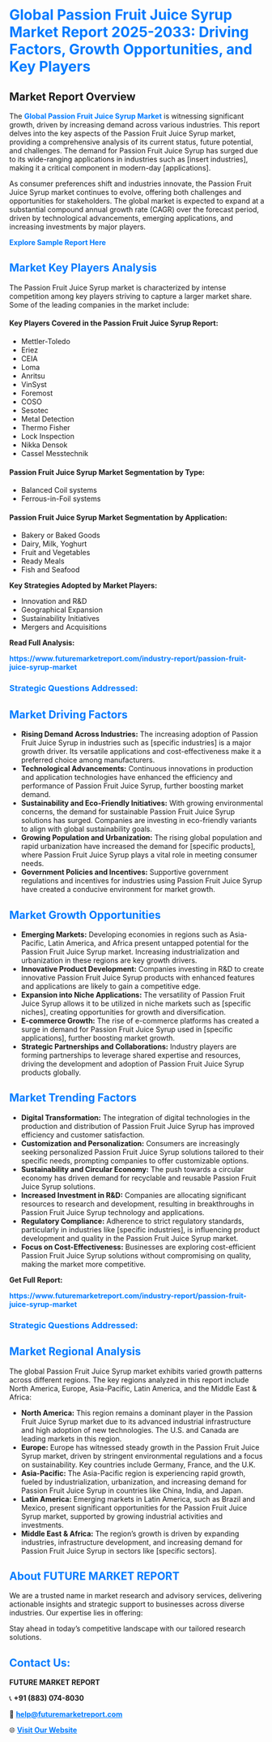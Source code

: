 <h1 style="color: #007BFF;">Global Passion Fruit Juice Syrup Market Report 2025-2033: Driving Factors, Growth Opportunities, and Key Players</h1>

<section id="overview">
<h2>Market Report Overview</h2>
<p>The <a href="https://www.futuremarketreport.com/industry-report/passion-fruit-juice-syrup-market" style="color: #007BFF; text-decoration: none;"><strong>Global Passion Fruit Juice Syrup Market</strong></a> is witnessing significant growth, driven by increasing demand across various industries. This report delves into the key aspects of the Passion Fruit Juice Syrup market, providing a comprehensive analysis of its current status, future potential, and challenges. The demand for Passion Fruit Juice Syrup has surged due to its wide-ranging applications in industries such as [insert industries], making it a critical component in modern-day [applications].</p>
<p>As consumer preferences shift and industries innovate, the Passion Fruit Juice Syrup market continues to evolve, offering both challenges and opportunities for stakeholders. The global market is expected to expand at a substantial compound annual growth rate (CAGR) over the forecast period, driven by technological advancements, emerging applications, and increasing investments by major players.</p>
</section>

<section id="overview">
<p><a href="https://www.futuremarketreport.com/request-sample/reportId=35220" style="color: #007BFF; text-decoration: none;"><strong>Explore Sample Report Here</strong></a></p>
</section>

<section id="key-players">
<h2 style="color: #007BFF;">Market Key Players Analysis</h2>
<p>The Passion Fruit Juice Syrup market is characterized by intense competition among key players striving to capture a larger market share. Some of the leading companies in the market include:</p>
<h4>Key Players Covered in the Passion Fruit Juice Syrup Report:</h4>
<ul><li>Mettler-Toledo</li><li>Eriez</li><li>CEIA</li><li>Loma</li><li>Anritsu</li><li>VinSyst</li><li>Foremost</li><li>COSO</li><li>Sesotec</li><li>Metal Detection</li><li>Thermo Fisher</li><li>Lock Inspection</li><li>Nikka Densok</li><li>Cassel Messtechnik</li></ul>
<h4>Passion Fruit Juice Syrup Market Segmentation by Type:</h4>
<ul><li>Balanced Coil systems</li><li>Ferrous-in-Foil systems</li></ul>

<h4>Passion Fruit Juice Syrup Market Segmentation by Application:</h4>
<ul><li>Bakery or Baked Goods</li><li>Dairy, Milk, Yoghurt</li><li>Fruit and Vegetables</li><li>Ready Meals</li><li>Fish and Seafood</li></ul>
<p><strong>Key Strategies Adopted by Market Players:</strong></p>
<ul>
<li>Innovation and R&D</li>
<li>Geographical Expansion</li>
<li>Sustainability Initiatives</li>
<li>Mergers and Acquisitions</li>
</ul>
</section>

<section>
<p><strong>Read Full Analysis: </strong></p><a href="https://www.futuremarketreport.com/industry-report/passion-fruit-juice-syrup-market" style="color: #007BFF; text-decoration: none;"><strong>https://www.futuremarketreport.com/industry-report/passion-fruit-juice-syrup-market</strong></a>
<h3 style="color: #007BFF;">Strategic Questions Addressed:</h3>
</section>

<section id="driving-factors">
<h2 style="color: #007BFF;">Market Driving Factors</h2>
<ul>
<li><strong>Rising Demand Across Industries:</strong> The increasing adoption of Passion Fruit Juice Syrup in industries such as [specific industries] is a major growth driver. Its versatile applications and cost-effectiveness make it a preferred choice among manufacturers.</li>
<li><strong>Technological Advancements:</strong> Continuous innovations in production and application technologies have enhanced the efficiency and performance of Passion Fruit Juice Syrup, further boosting market demand.</li>
<li><strong>Sustainability and Eco-Friendly Initiatives:</strong> With growing environmental concerns, the demand for sustainable Passion Fruit Juice Syrup solutions has surged. Companies are investing in eco-friendly variants to align with global sustainability goals.</li>
<li><strong>Growing Population and Urbanization:</strong> The rising global population and rapid urbanization have increased the demand for [specific products], where Passion Fruit Juice Syrup plays a vital role in meeting consumer needs.</li>
<li><strong>Government Policies and Incentives:</strong> Supportive government regulations and incentives for industries using Passion Fruit Juice Syrup have created a conducive environment for market growth.</li>
</ul>
</section>

<section id="growth-opportunities">
<h2 style="color: #007BFF;">Market Growth Opportunities</h2>
<ul>
<li><strong>Emerging Markets:</strong> Developing economies in regions such as Asia-Pacific, Latin America, and Africa present untapped potential for the Passion Fruit Juice Syrup market. Increasing industrialization and urbanization in these regions are key growth drivers.</li>
<li><strong>Innovative Product Development:</strong> Companies investing in R&D to create innovative Passion Fruit Juice Syrup products with enhanced features and applications are likely to gain a competitive edge.</li>
<li><strong>Expansion into Niche Applications:</strong> The versatility of Passion Fruit Juice Syrup allows it to be utilized in niche markets such as [specific niches], creating opportunities for growth and diversification.</li>
<li><strong>E-commerce Growth:</strong> The rise of e-commerce platforms has created a surge in demand for Passion Fruit Juice Syrup used in [specific applications], further boosting market growth.</li>
<li><strong>Strategic Partnerships and Collaborations:</strong> Industry players are forming partnerships to leverage shared expertise and resources, driving the development and adoption of Passion Fruit Juice Syrup products globally.</li>
</ul>
</section>

<section id="trending-factors">
<h2 style="color: #007BFF;">Market Trending Factors</h2>
<ul>
<li><strong>Digital Transformation:</strong> The integration of digital technologies in the production and distribution of Passion Fruit Juice Syrup has improved efficiency and customer satisfaction.</li>
<li><strong>Customization and Personalization:</strong> Consumers are increasingly seeking personalized Passion Fruit Juice Syrup solutions tailored to their specific needs, prompting companies to offer customizable options.</li>
<li><strong>Sustainability and Circular Economy:</strong> The push towards a circular economy has driven demand for recyclable and reusable Passion Fruit Juice Syrup solutions.</li>
<li><strong>Increased Investment in R&D:</strong> Companies are allocating significant resources to research and development, resulting in breakthroughs in Passion Fruit Juice Syrup technology and applications.</li>
<li><strong>Regulatory Compliance:</strong> Adherence to strict regulatory standards, particularly in industries like [specific industries], is influencing product development and quality in the Passion Fruit Juice Syrup market.</li>
<li><strong>Focus on Cost-Effectiveness:</strong> Businesses are exploring cost-efficient Passion Fruit Juice Syrup solutions without compromising on quality, making the market more competitive.</li>
</ul>
</section>

<section>
<p><strong>Get Full Report: </strong></p><a href="https://www.futuremarketreport.com/industry-report/passion-fruit-juice-syrup-market" style="color: #007BFF; text-decoration: none;"><strong>https://www.futuremarketreport.com/industry-report/passion-fruit-juice-syrup-market</strong></a>
<h3 style="color: #007BFF;">Strategic Questions Addressed:</h3>
</section>


<section id="regional-analysis">
<h2 style="color: #007BFF;">Market Regional Analysis</h2>
<p>The global Passion Fruit Juice Syrup market exhibits varied growth patterns across different regions. The key regions analyzed in this report include North America, Europe, Asia-Pacific, Latin America, and the Middle East & Africa:</p>
<ul>
<li><strong>North America:</strong> This region remains a dominant player in the Passion Fruit Juice Syrup market due to its advanced industrial infrastructure and high adoption of new technologies. The U.S. and Canada are leading markets in this region.</li>
<li><strong>Europe:</strong> Europe has witnessed steady growth in the Passion Fruit Juice Syrup market, driven by stringent environmental regulations and a focus on sustainability. Key countries include Germany, France, and the U.K.</li>
<li><strong>Asia-Pacific:</strong> The Asia-Pacific region is experiencing rapid growth, fueled by industrialization, urbanization, and increasing demand for Passion Fruit Juice Syrup in countries like China, India, and Japan.</li>
<li><strong>Latin America:</strong> Emerging markets in Latin America, such as Brazil and Mexico, present significant opportunities for the Passion Fruit Juice Syrup market, supported by growing industrial activities and investments.</li>
<li><strong>Middle East & Africa:</strong> The region’s growth is driven by expanding industries, infrastructure development, and increasing demand for Passion Fruit Juice Syrup in sectors like [specific sectors].</li>
</ul>
</section>

<footer>
<h2 style="color: #007BFF;">About FUTURE MARKET REPORT</h2>
<p>We are a trusted name in market research and advisory services, delivering actionable insights and strategic support to businesses across diverse industries. Our expertise lies in offering:</p>

<p>Stay ahead in today’s competitive landscape with our tailored research solutions.</p>

<h2 style="color: #007BFF;">Contact Us:</h2>
<p><strong>FUTURE MARKET REPORT</strong></p>
<p>📞 <strong>+91 (883) 074-8030</strong></p>
<p>📧 <strong><a href="mailto:help@futuremarketreport.com" style="color: #007BFF;">help@futuremarketreport.com</a></strong></p>
<p>🌐 <strong><a href="https://www.futuremarketreport.com/" style="color: #007BFF;">Visit Our Website</a></strong></p>
</footer>